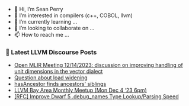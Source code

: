 - 👋 Hi, I’m Sean Perry
- 👀 I’m interested in compilers (c++, COBOL, llvm)
- 🌱 I’m currently learning ...
- 💞️ I’m looking to collaborate on ...
- 📫 How to reach me ...

<!---
s66perry/s66perry is a ✨ special ✨ repository because its `README.md` (this file) appears on your GitHub profile.
You can click the Preview link to take a look at your changes.
--->
### 📕 Latest LLVM Discourse Posts

<!-- DISCOURSE-LLVM:START -->
- [Open MLIR Meeting 12/14/2023: discussion on improving handling of unit dimensions in the vector dialect](https://discourse.llvm.org/t/open-mlir-meeting-12-14-2023-discussion-on-improving-handling-of-unit-dimensions-in-the-vector-dialect/75683#post_1)
- [Question about load widening](https://discourse.llvm.org/t/question-about-load-widening/75682#post_1)
- [hasAncestor finds ancestors&#39; siblings](https://discourse.llvm.org/t/hasancestor-finds-ancestors-siblings/75661#post_3)
- [LLVM Bay Area Monthly Meetup &lpar;Mon Dec 4 ‘23 6pm&rpar;](https://discourse.llvm.org/t/llvm-bay-area-monthly-meetup-mon-dec-4-23-6pm/75266#post_3)
- [[RFC] Improve Dwarf 5 .debug_names Type Lookup/Parsing Speed](https://discourse.llvm.org/t/rfc-improve-dwarf-5-debug-names-type-lookup-parsing-speed/74151?page=2#post_39)
<!-- DISCOURSE-LLVM:END -->
